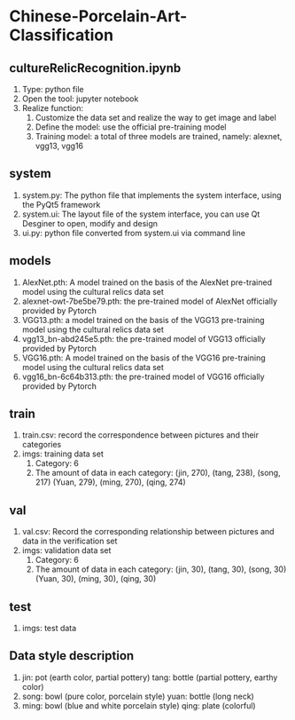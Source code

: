 # Chinese-Porcelain-Art-Classification

## cultureRelicRecognition.ipynb

1. Type: python file
2. Open the tool: jupyter notebook
3. Realize function:
   1. Customize the data set and realize the way to get image and label
   2. Define the model: use the official pre-training model
   3. Training model: a total of three models are trained, namely: alexnet, vgg13, vgg16

## system

1. system.py: The python file that implements the system interface, using the PyQt5 framework
2. system.ui: The layout file of the system interface, you can use Qt Desginer to open, modify and design
3. ui.py: python file converted from system.ui via command line

## models

1. AlexNet.pth: A model trained on the basis of the AlexNet pre-trained model using the cultural relics data set
2. alexnet-owt-7be5be79.pth: the pre-trained model of AlexNet officially provided by Pytorch
3. VGG13.pth: a model trained on the basis of the VGG13 pre-training model using the cultural relics data set
4. vgg13_bn-abd245e5.pth: the pre-trained model of VGG13 officially provided by Pytorch
5. VGG16.pth: A model trained on the basis of the VGG16 pre-training model using the cultural relics data set
6. vgg16_bn-6c64b313.pth: the pre-trained model of VGG16 officially provided by Pytorch

## train

1. train.csv: record the correspondence between pictures and their categories
2. imgs: training data set
   1. Category: 6
   2. The amount of data in each category: (jin, 270), (tang, 238), (song, 217)
      (Yuan, 279), (ming, 270), (qing, 274)

## val

1. val.csv: Record the corresponding relationship between pictures and data in the verification set
2. imgs: validation data set
   1. Category: 6
   2. The amount of data in each category: (jin, 30), (tang, 30), (song, 30)
      (Yuan, 30), (ming, 30), (qing, 30)

## test

1. imgs: test data

## Data style description

1. jin: pot (earth color, partial pottery) tang: bottle (partial pottery, earthy color)
2. song: bowl (pure color, porcelain style) yuan: bottle (long neck)
3. ming: bowl (blue and white porcelain style) qing: plate (colorful)
